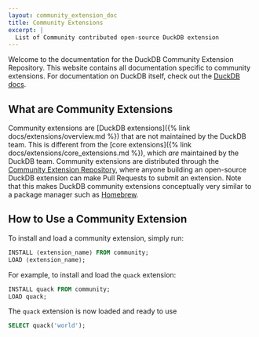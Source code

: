 ```yaml
---
layout: community_extension_doc
title: Community Extensions
excerpt: |
  List of Community contributed open-source DuckDB extension 
---
```


Welcome to the documentation for the DuckDB Community Extension Repository. This website contains all documentation specific to community extensions.
For documentation on DuckDB itself, check out the [DuckDB docs](https://duckdb.org/docs/).

## What are Community Extensions

Community extensions are [DuckDB extensions]({% link docs/extensions/overview.md %}) that are not maintained by the DuckDB team. This is different from the [core extensions]({% link docs/extensions/core_extensions.md %}), which *are* maintained by the DuckDB team. Community extensions are distributed through the [Community Extension Repository](https://github.com/duckdb/community-extensions), where anyone building an open-source DuckDB extension can make Pull Requests to submit an extension. Note that this makes DuckDB community extensions conceptually very similar to a package manager such as [Homebrew](https://brew.sh/).

## How to Use a Community Extension

To install and load a community extension, simply run:

```sql
INSTALL ⟨extension_name⟩ FROM community;
LOAD ⟨extension_name⟩;
```

For example, to install and load the `quack` extension:

```sql
INSTALL quack FROM community;
LOAD quack;
```

The `quack` extension is now loaded and ready to use

```sql
SELECT quack('world');
```
